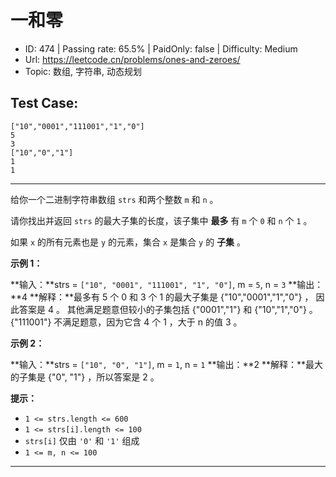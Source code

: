 # 一和零

* ID: 474     | Passing rate: 65.5% | PaidOnly: false  | Difficulty: Medium
* Url: https://leetcode.cn/problems/ones-and-zeroes/
* Topic: 数组, 字符串, 动态规划

## Test Case:

```
["10","0001","111001","1","0"]
5
3
["10","0","1"]
1
1
```

---

给你一个二进制字符串数组 `strs` 和两个整数 `m` 和 `n` 。

请你找出并返回 `strs` 的最大子集的长度，该子集中 **最多** 有 `m` 个 `0` 和 `n`
个 `1` 。

如果 `x` 的所有元素也是 `y` 的元素，集合 `x` 是集合 `y` 的 **子集** 。


**示例 1：**

**输入：**strs = `["10", "0001", "111001", "1", "0"]`, m = `5`, n = `3`
**输出：**4
**解释：**最多有 5 个 0 和 3 个 1 的最大子集是 {"10","0001","1","0"} ，
因此答案是 4 。
其他满足题意但较小的子集包括 {"0001","1"} 和 {"10","1","0"} 。{"111001"}
不满足题意，因为它含 4 个 1 ，大于 n 的值 3 。

**示例 2：**

**输入：**strs = `["10", "0", "1"]`, m = `1`, n = `1`
**输出：**2
**解释：**最大的子集是 {"0", "1"} ，所以答案是 2 。


**提示：**

* `1 <= strs.length <= 600`
* `1 <= strs[i].length <= 100`
* `strs[i]` 仅由 `'0'` 和 `'1'` 组成
* `1 <= m, n <= 100`

---
